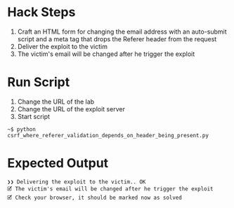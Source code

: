 # Hack Steps

1. Craft an HTML form for changing the email address with an auto-submit script and a meta tag that drops the Referer header from the request
2. Deliver the exploit to the victim
3. The victim's email will be changed after he trigger the exploit

# Run Script

1. Change the URL of the lab
2. Change the URL of the exploit server
3. Start script

```
~$ python csrf_where_referer_validation_depends_on_header_being_present.py
```

# Expected Output

```
❯❯ Delivering the exploit to the victim.. OK
🗹 The victim's email will be changed after he trigger the exploit
🗹 Check your browser, it should be marked now as solved
```
